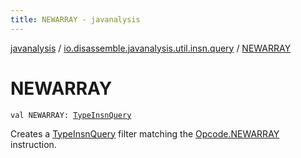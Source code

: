 ```yaml
---
title: NEWARRAY - javanalysis
---
```


[javanalysis](../index.html) / [io.disassemble.javanalysis.util.insn.query](index.html) / [NEWARRAY](./-n-e-w-a-r-r-a-y.html)

# NEWARRAY

`val NEWARRAY: `[`TypeInsnQuery`](-type-insn-query/index.html)

Creates a [TypeInsnQuery](-type-insn-query/index.html) filter matching the [Opcode.NEWARRAY](#) instruction.

